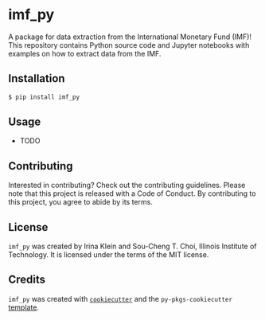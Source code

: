 # imf_py

A package for data extraction from the International Monetary Fund (IMF)!
This repository contains Python source code and Jupyter notebooks with examples on how to extract data from the IMF.

## Installation

```bash
$ pip install imf_py
```

## Usage

- TODO

## Contributing

Interested in contributing? Check out the contributing guidelines. Please note that this project is released with a Code of Conduct. By contributing to this project, you agree to abide by its terms.

## License

`imf_py` was created by Irina Klein and Sou-Cheng T. Choi, Illinois Institute of Technology. It is licensed under the terms of the MIT license.

## Credits

`imf_py` was created with [`cookiecutter`](https://cookiecutter.readthedocs.io/en/latest/) and the `py-pkgs-cookiecutter` [template](https://github.com/py-pkgs/py-pkgs-cookiecutter).
